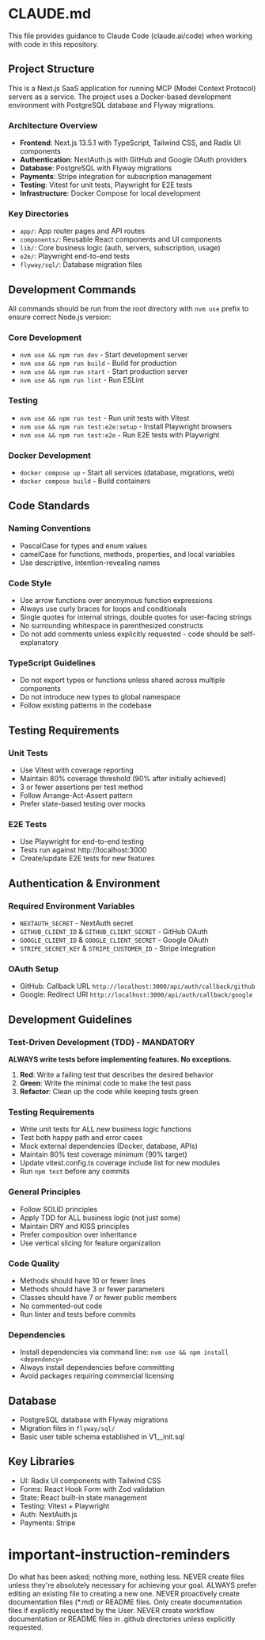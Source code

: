 # CLAUDE.md

This file provides guidance to Claude Code (claude.ai/code) when working with code in this repository.

## Project Structure

This is a Next.js SaaS application for running MCP (Model Context Protocol) servers as a service. The project uses a Docker-based development environment with PostgreSQL database and Flyway migrations.

### Architecture Overview

- **Frontend**: Next.js 13.5.1 with TypeScript, Tailwind CSS, and Radix UI components
- **Authentication**: NextAuth.js with GitHub and Google OAuth providers
- **Database**: PostgreSQL with Flyway migrations
- **Payments**: Stripe integration for subscription management
- **Testing**: Vitest for unit tests, Playwright for E2E tests
- **Infrastructure**: Docker Compose for local development

### Key Directories

- `app/`: App router pages and API routes
- `components/`: Reusable React components and UI components
- `lib/`: Core business logic (auth, servers, subscription, usage)
- `e2e/`: Playwright end-to-end tests
- `flyway/sql/`: Database migration files

## Development Commands

All commands should be run from the root directory with `nvm use` prefix to ensure correct Node.js version:

### Core Development
- `nvm use && npm run dev` - Start development server
- `nvm use && npm run build` - Build for production
- `nvm use && npm run start` - Start production server
- `nvm use && npm run lint` - Run ESLint

### Testing
- `nvm use && npm run test` - Run unit tests with Vitest
- `nvm use && npm run test:e2e:setup` - Install Playwright browsers
- `nvm use && npm run test:e2e` - Run E2E tests with Playwright

### Docker Development
- `docker compose up` - Start all services (database, migrations, web)
- `docker compose build` - Build containers

## Code Standards

### Naming Conventions
- PascalCase for types and enum values
- camelCase for functions, methods, properties, and local variables
- Use descriptive, intention-revealing names

### Code Style
- Use arrow functions over anonymous function expressions
- Always use curly braces for loops and conditionals
- Single quotes for internal strings, double quotes for user-facing strings
- No surrounding whitespace in parenthesized constructs
- Do not add comments unless explicitly requested - code should be self-explanatory

### TypeScript Guidelines
- Do not export types or functions unless shared across multiple components
- Do not introduce new types to global namespace
- Follow existing patterns in the codebase

## Testing Requirements

### Unit Tests
- Use Vitest with coverage reporting
- Maintain 80% coverage threshold (90% after initially achieved)
- 3 or fewer assertions per test method
- Follow Arrange-Act-Assert pattern
- Prefer state-based testing over mocks

### E2E Tests
- Use Playwright for end-to-end testing
- Tests run against http://localhost:3000
- Create/update E2E tests for new features

## Authentication & Environment

### Required Environment Variables
- `NEXTAUTH_SECRET` - NextAuth secret
- `GITHUB_CLIENT_ID` & `GITHUB_CLIENT_SECRET` - GitHub OAuth
- `GOOGLE_CLIENT_ID` & `GOOGLE_CLIENT_SECRET` - Google OAuth
- `STRIPE_SECRET_KEY` & `STRIPE_CUSTOMER_ID` - Stripe integration

### OAuth Setup
- GitHub: Callback URL `http://localhost:3000/api/auth/callback/github`
- Google: Redirect URI `http://localhost:3000/api/auth/callback/google`

## Development Guidelines

### Test-Driven Development (TDD) - MANDATORY
**ALWAYS write tests before implementing features. No exceptions.**

1. **Red**: Write a failing test that describes the desired behavior
2. **Green**: Write the minimal code to make the test pass
3. **Refactor**: Clean up the code while keeping tests green

### Testing Requirements
- Write unit tests for ALL new business logic functions
- Test both happy path and error cases
- Mock external dependencies (Docker, database, APIs)
- Maintain 80% test coverage minimum (90% target)
- Update vitest.config.ts coverage include list for new modules
- Run `npm test` before any commits

### General Principles
- Follow SOLID principles
- Apply TDD for ALL business logic (not just some)
- Maintain DRY and KISS principles
- Prefer composition over inheritance
- Use vertical slicing for feature organization

### Code Quality
- Methods should have 10 or fewer lines
- Methods should have 3 or fewer parameters
- Classes should have 7 or fewer public members
- No commented-out code
- Run linter and tests before commits

### Dependencies
- Install dependencies via command line: `nvm use && npm install <dependency>`
- Always install dependencies before committing
- Avoid packages requiring commercial licensing

## Database

- PostgreSQL database with Flyway migrations
- Migration files in `flyway/sql/`
- Basic user table schema established in V1__init.sql

## Key Libraries

- UI: Radix UI components with Tailwind CSS
- Forms: React Hook Form with Zod validation
- State: React built-in state management
- Testing: Vitest + Playwright
- Auth: NextAuth.js
- Payments: Stripe

# important-instruction-reminders
Do what has been asked; nothing more, nothing less.
NEVER create files unless they're absolutely necessary for achieving your goal.
ALWAYS prefer editing an existing file to creating a new one.
NEVER proactively create documentation files (*.md) or README files. Only create documentation files if explicitly requested by the User.
NEVER create workflow documentation or README files in .github directories unless explicitly requested.